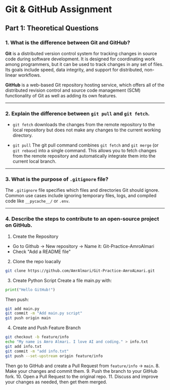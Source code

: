 # Git & GitHub Assignment

## Part 1: Theoretical Questions

### 1. What is the difference between Git and GitHub?

**Git** is a distributed version control system for tracking changes in source code during software development. It is designed for coordinating work among programmers, but it can be used to track changes in any set of files. Its goals include speed, data integrity, and support for distributed, non-linear workflows.

**GitHub** is a web-based Git repository hosting service, which offers all of the distributed revision control and source code management (SCM) functionality of Git as well as adding its own features. 

---

### 2. Explain the difference between `git pull` and `git fetch`.

- `git fetch` downloads the changes from the remote repository to the local repository but does not make any changes to the current working directory.

- `git pull` The git pull command combines `git fetch` and `git merge` (or `git rebase`) into a single command. This allows you to fetch changes from the remote repository and automatically integrate them into the current local branch.

---

### 3. What is the purpose of `.gitignore` file?

The `.gitignore` file specifies which files and directories Git should ignore. Common use cases include ignoring temporary files, logs, and compiled code like `__pycache__/` or `.env`.

---

### 4. Describe the steps to contribute to an open-source project on GitHub.

1. Create the Repository
- Go to Github -> New repository -> Name it: Git-Practice-AmroAlmari
- Check "Add a README file"
  
2. Clone the repo loacally
   
 ```bash
 git clone https://github.com/AmrAlmari/Git-Practice-AmroALmari.git
 ```
3. Create Python Script
Create a file main.py with:
 ```python
 print("Hello GitHub!")

 ```
Then push:
 ```bash
git add main.py
git commit -m "Add main.py script"
git push origin main
 ```
4. Create and Push Feature Branch
 ```bash
git checkout -b feature/info
echo "My name is Amro Almari. I love AI and coding." > info.txt
git add info.txt
git commit -m "add info.txt"
git push --set-upstream origin feature/info
 ```
Then go to GitHub and create a Pull Request from `feature/info` → `main`.
8. Make your changes and commit them.
9. Push the branch to your GitHub fork.
10. Open a Pull Request to the original repo.
11. Discuss and improve your changes as needed, then get them merged.

